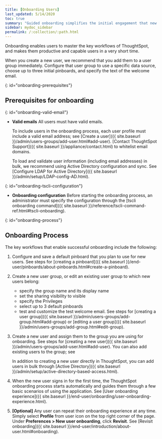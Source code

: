 ```yaml
---
title: [Onboarding Users]
last_updated: 5/14/2020
toc: true
summary: "Guided onboarding simplifies the initial engagement that new users have with ThoughtSpot, and encourages it adoption throughout your organization."
sidebar: mydoc_sidebar
permalink: /:collection/:path.html
---
```


Onboarding enables users to master the key workflows of ThoughtSpot, and makes them productive and capable users in a very short time.

When you create a new user, we recommend that you add them to a user group immediately. Configure that user group to use a specific data source, choose up to three initial pinboards, and specify the text of the welcome email.

{: id="onboarding-prerequisites"}
## Prerequisites for onboarding ##

{: id="onboarding-valid-email"}
- **Valid emails**  All users must have valid emails.

  To include users in the onboarding process, each user profile must include a valid email address; see [Create a user]({{ site.baseurl }}/admin/users-groups/add-user.html#add-user). [Contact ThoughtSpot Support]({{ site.baseurl }}/appliance/contact.html) to whitelist email domains.  

  To load and validate user information (including email addresses) in bulk, we recommend using Active Directory configuration and sync. See [Configure LDAP for Active Directory]({{ site.baseurl }}/admin/setup/LDAP-config-AD.html).

{: id="onboarding-tscli-configuration"}
- **Onboarding configuration**  Before starting the onboarding process, an administrator must specify the configuration through the [tscli onboarding command]({{ site.baseurl }}/reference/tscli-command-ref.html#tscli-onboarding).

{: id="onboarding-process"}
## Onboarding Process ##

The key workflows that enable successful onboarding include the following:

1. Configure and save a default pinboard that you plan to use for new users.
   See steps for [creating a pinboard]({{ site.baseurl }}/end-user/pinboards/about-pinboards.html#create-a-pinboard).

2. Create a new user group, or edit an existing user group to which new users belong:
   - specify the group name and its display name
   - set the sharing visibility to visible
   - specify the Privileges
   - select up to 3 default pinboards
   - test and customize the test welcome email.
   See steps for [creating a user group]({{ site.baseurl }}/admin/users-groups/add-group.html#add-group) or [editing a user group]({{ site.baseurl }}/admin/users-groups/add-group.html#edit-group).

3. Create a new user and assign them to the group you are using for onboarding. See steps for [creating a new user]({{ site.baseurl }}/admin/users-groups/add-user.html#add-user). You can also add existing users to the group; see

   In addition to creating a new user directly in ThoughtSpot, you can add users in bulk through [Active Directory]({{ site.baseurl }}/admin/setup/active-directory-based-access.html).

4. When the new user signs in for the first time, the ThoughtSpot onboarding process starts automatically and guides them through a few basic scenarios of using the application.
   See [User onboarding experience]({{ site.baseurl }}/end-user/onboarding/user-onboarding-experience.html).

5. **\[Optional\]** Any user can repeat their onboarding experience at any time. Simply select **Profile** from user icon on the top right corner of the page. Under **Preferences > New user onboarding**, click **Revisit**.  See [Revisit onboarding]({{ site.baseurl }}/end-user/introduction/about-user.html#onboarding).

